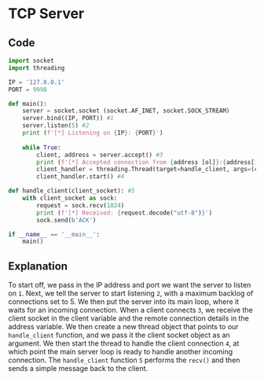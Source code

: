 # TCP Server

## Code

```python
import socket 
import threading

IP = '127.0.0.1'
PORT = 9998

def main():
	server = socket.socket (socket.AF_INET, socket.SOCK_STREAM)
	server.bind((IP, PORT)) #1 
	server.listen(5) #2
	print (f'[*] Listening on {IP}: {PORT}')
	
	while True:
		client, address = server.accept() #3
		print (f'[*] Accepted connection from {address [ol]}:{address[1]}')
		client_handler = threading.Thread(target=handle_client, args=(client,))
		client_handler.start() #4

def handle_client(client_socket): #5 
	with client_socket as sock:
		request = sock.recv(1024)
		print (f'[*] Received: {request.decode("utf-8")}')
		sock.send(b'ACK')

if __name__ == '__main__':
	main()
```

## Explanation

To start off, we pass in the IP address and port we want the server to listen on `1`. Next, we tell the server to start listening `2`, with a maximum backlog of connections set to 5. We then put the server into its main loop, where it waits for an incoming connection. When a client connects `3`, we receive the client socket in the client variable and the remote connection details in the address variable. We then create a new thread object that points to our `handle_client` function, and we pass it the client socket object as an argument. We then start the thread to handle the client connection `4`, at which point the main server loop is ready to handle another incoming connection. The `handle_client` function `5` performs the `recv()` and then sends a simple message back to the client. 
